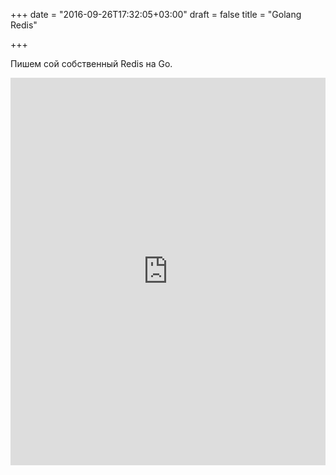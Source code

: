 +++
date = "2016-09-26T17:32:05+03:00"
draft = false
title = "Golang Redis"

+++

<p>Пишем сой собственный Redis на Go.</p>
 <iframe width="100%" height="620" src="https://www.youtube.com/embed/-vbhFpJMQ5w" frameborder="0" allowfullscreen></iframe>